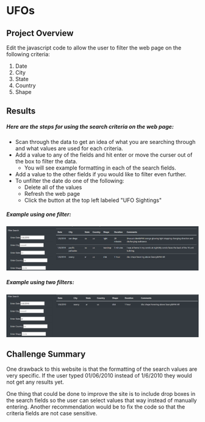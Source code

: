 # UFOs

## Project Overview
Edit the javascript code to allow the user to filter the web page on the following criteria:
1. Date
2. City
3. State
4. Country
5. Shape

## Results
##### Here are the steps for using the search criteria on the web page:

- Scan through the data to get an idea of what you are searching through and what values are used for each criteria.
- Add a value to any of the fields and hit enter or move the curser out of the box to filter the data.
    - You will see example formatting in each of the search fields.
- Add a value to the other fields if you would like to filter even further.
- To unfilter the date do one of the following:
    - Delete all of the values
    - Refresh the web page
    - Click the button at the top left labeled "UFO Sightings"

##### Example using one filter:
![Date Filter](/static/images/date.png)

##### Example using two filters:
![Date and State](/static/images/date_state.png)


## Challenge Summary
One drawback to this website is that the formatting of the search values are very specific.  If the user typed 01/06/2010 instead of 1/6/2010 they would not get any results yet.

One thing that could be done to improve the site is to include drop boxes in the search fields so the user can select values that way instead of manually entering.  Another recommendation would be to fix the code so that the criteria fields are not case sensitive.  

